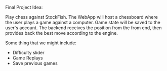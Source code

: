 Final Project Idea:

Play chess against StockFish. The WebApp will host a chessboard where the user plays a game against a computer. Game state will be saved to the user's account. The backend receives the position from the from end, then provides back the best move according to the engine. 

Some thing that we might include:
- Difficulty slider
- Game Replays
- Save previous games
